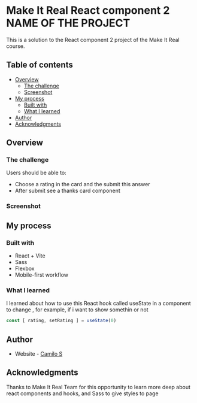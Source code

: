 # Make It Real React component 2 NAME OF THE PROJECT

This is a solution to the React component 2 project of the Make It Real course.

## Table of contents

- [Overview](#overview)
  - [The challenge](#the-challenge)
  - [Screenshot](#screenshot)
- [My process](#my-process)
  - [Built with](#built-with)
  - [What I learned](#what-i-learned)
- [Author](#author)
- [Acknowledgments](#acknowledgments)


## Overview

### The challenge

Users should be able to:

- Choose a rating in the card and the submit this answer
- After submit see a thanks card component

### Screenshot


## My process

### Built with

- React + Vite
- Sass
- Flexbox
- Mobile-first workflow

### What I learned

I learned about how to use this React hook called useState in a component to change , for example, if i want to show somethin or not

```jsx
const [ rating, setRating ] = useState(0)
```

## Author

- Website - [Camilo S](https://camilo-suarez98-github-io.vercel.app/)


## Acknowledgments

Thanks to Make It Real Team for this opportunity to learn more deep about react components and hooks, and Sass to give styles to page
